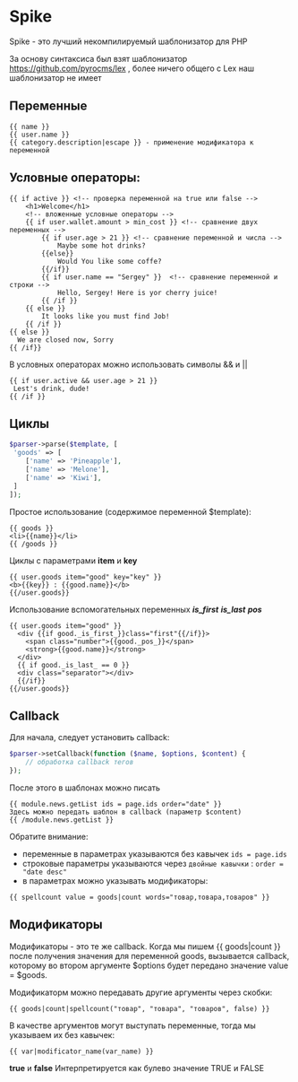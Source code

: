 Spike
======

Spike - это лучший некомпилируемый шаблонизатор для PHP

За основу синтаксиса был взят шаблонизатор https://github.com/pyrocms/lex , более ничего общего с Lex наш шаблонизатор не имеет

## Переменные
```
{{ name }}
{{ user.name }}
{{ category.description|escape }} - применение модификатора к переменной
```

## Условные операторы:
```
{{ if active }}	<!-- проверка переменной на true или false -->
	<h1>Welcome</h1>
	<!-- вложенные условные операторы -->
	{{ if user.wallet.amount > min_cost }} <!-- сравнение двух переменных -->
		{{ if user.age > 21 }} <!-- сравнение переменной и числа -->
			Maybe some hot drinks?
		{{else}}
			Would You like some coffe?
		{{/if}}
		{{ if user.name == "Sergey" }}	<!-- сравнение переменной и строки -->
			Hello, Sergey! Here is yor cherry juice!
		{{ /if }}
	{{ else }}
		It looks like you must find Job!
	{{ /if }}
{{ else }}
  We are closed now, Sorry
{{ /if}}
```

В условных операторах можно использовать символы && и ||
```
{{ if user.active && user.age > 21 }}
 Lest's drink, dude!
{{ /if }}
```

## Циклы
```php 
$parser->parse($template, [
 'goods' => [
    ['name' => 'Pineapple'],
    ['name' => 'Melone'],
    ['name' => 'Kiwi'],
 ]
]);
```

Простое использование (содержимое переменной $template): 
```
{{ goods }}
<li>{{name}}</li>
{{ /goods }}
```

Циклы с параметрами <b>item</b> и <b>key</b>
```
{{ user.goods item="good" key="key" }} 
<b>{{key}} : {{good.name}}</b>
{{/user.goods}}
```

Использование вспомогательных переменных <b>_is_first_</b> <b>_is_last_</b> <b>_pos_</b>
```
{{ user.goods item="good" }} 
  <div {{if good._is_first_}}class="first"{{/if}}>
    <span class="number">{{good._pos_}}</span>
    <strong>{{good.name}}</strong>
  </div>
  {{ if good._is_last_ == 0 }}
  <div class="separator"></div>
  {{/if}}
{{/user.goods}}
```


## Callback
Для начала, следует установить callback: 
```php
$parser->setCallback(function ($name, $options, $content) {
    // обработка callback тегов
});
```
После этого в шаблонах можно писать
```
{{ module.news.getList ids = page.ids order="date" }}
Здесь можно передать шаблон в callback (параметр $content) 
{{ /module.news.getList }}
```
Обратите внимание: 
* переменные в параметрах указываются без кавычек `ids = page.ids`
* строковые параметры указываются через `двойные кавычки` : `order = "date desc"`
* в параметрах можно указывать модификаторы:
```
{{ spellcount value = goods|count words="товар,товара,товаров" }}
```

## Модификаторы
Модификаторы - это те же callback. Когда мы пишем {{ goods|count }} после получения значения для переменной goods, вызывается callback, которому во втором аргументе $options 
будет передано значение value = $goods. 

Модификаторм можно передавать другие аргументы через скобки: 
```
{{ goods|count|spellcount("товар", "товара", "товаров", false) }}
```
В качестве аргументов могут выступать переменные, тогда мы указываем их без кавычек:
``` 
{{ var|modificator_name(var_name) }}
```

<b>true</b> и <b>false</b> Интерпретируется как булево значение TRUE и FALSE

